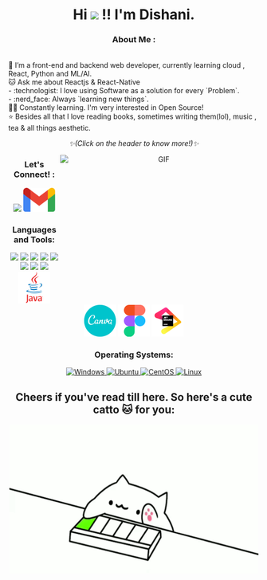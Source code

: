<!-- Intro -->

<h1 align="center">Hi <img src="https://raw.githubusercontent.com/MartinHeinz/MartinHeinz/master/wave.gif" width="30px"> !! I'm Dishani.</h1>
<h3 align="center">About Me :</h3>  
 <p>
 <br>💫 I’m a front-end and backend web developer, currently learning cloud , React, Python and ML/AI.
<br>🐱 Ask me about Reactjs & React-Native
 <br> - :technologist: I love using Software as a solution for every `Problem`.
 <br> - :nerd_face: Always `learning new things`.
<br>👩‍💻 Constantly learning. I'm very interested in Open Source!
  <br>⭐ Besides all that I love reading books, sometimes writing them(lol), music , tea  & all things aesthetic.
 <br> <p align="center"><i>✨(Click on the header to know more!)✨</i></p>
 </p>
 <a target="_blank" align="center">
  <img align="right" top="500" height="300" width="400" alt="GIF" src="https://media.giphy.com/media/SWoSkN6DxTszqIKEqv/giphy.gif">
</a>

<!-- Socials --> 

<h3 align="center">Let's Connect! :</h3>  
<div align="center">
<a href="https://www.linkedin.com/in/dishani-dilrukshi/" target="blank"><img src="https://cdn.jsdelivr.net/gh/devicons/devicon/icons/linkedin/linkedin-original.svg" style="height: 3rem"/></a>


<a href="mailto:dishani.dilrukshi970@gmail.com" target="blank">
<img src="https://github.com/mahiiverse1/mahiiverse1/blob/main/Gmail_Logo_256px.png" style="height: 3rem"/>
</a>

</div>

<!-- Tech Stack --> 

<h3 align="Center">Languages and Tools:</h3>  
<p align="center">
<img src="https://cdn.jsdelivr.net/gh/devicons/devicon/icons/html5/html5-original-wordmark.svg" style="height: 4rem"/>
<img src="https://cdn.jsdelivr.net/gh/devicons/devicon/icons/css3/css3-original-wordmark.svg" style="height: 4rem"/>
<img src="https://cdn.jsdelivr.net/gh/devicons/devicon/icons/javascript/javascript-plain.svg" style="height: 4rem"/>
<img src="https://cdn.jsdelivr.net/gh/devicons/devicon/icons/bootstrap/bootstrap-plain-wordmark.svg"  style="height: 4rem"/>
<img src="https://cdn.jsdelivr.net/gh/devicons/devicon/icons/react/react-original.svg" style="height: 4rem"/>
<img src="https://cdn.jsdelivr.net/gh/devicons/devicon/icons/git/git-plain.svg" style="height: 4rem"/>
<img src="https://cdn.jsdelivr.net/gh/devicons/devicon/icons/github/github-original-wordmark.svg" style="height: 4rem; background-color:white"/>
<img src="https://cdn.jsdelivr.net/gh/devicons/devicon/icons/python/python-original.svg"  style="height: 4rem"/>
<img src="https://github.com/devicons/devicon/blob/master/icons/java/java-original-wordmark.svg" style="height: 4rem" />
<img src="https://github.com/devicons/devicon/blob/master/icons/canva/canva-original.svg" style="height: 4rem" />
<img src="https://github.com/devicons/devicon/blob/master/icons/figma/figma-original.svg" style="height: 4rem" />
<img src="https://github.com/devicons/devicon/blob/master/icons/jetbrains/jetbrains-original.svg" style="height: 4rem" />
</p>

<h3 align="center">Operating Systems:</h3>
<p align="center">
  <a href="https://www.microsoft.com/en-us/windows">
    <img src="https://img.icons8.com/color/96/000000/windows-10.png" alt="Windows" style="height: 5rem"/>
  </a>
  <a href="https://ubuntu.com/">
    <img src="https://img.icons8.com/color/96/000000/ubuntu--v1.png" alt="Ubuntu" style="height: 5rem"/>
  </a>
  <a href="https://www.centos.org/">
    <img src="https://img.icons8.com/color/96/000000/centos.png" alt="CentOS" style="height: 5rem"/>
  </a>
  <a href="https://www.linux.org/">
    <img src="https://img.icons8.com/color/96/000000/linux.png" alt="Linux" style="height: 5rem"/>
  </a>
</p>





 </div>

<!-- Catto gifs -->

<h2 align="center">Cheers if you've read till here. So here's a cute catto 🐱 for you:</h2>

<div align="center">
    <img src="https://github.com/mahiiverse1/mahiiverse1/blob/main/bongo-cat.gif" width="500" height="300"/>
      
</div>
